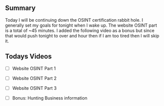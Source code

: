 ## Summary 

Today I will be continuing down the OSINT certification rabbit hole. I generally set my goals for tonight when I wake up. The website OSINT part is a total of ~45 minutes. I added the following video as a bonus but since that would push tonight to over and hour then if I am too tired then I will skip it.

## Todays Videos

- [ ] Website OSINT Part 1
- [ ] Website OSINT Part 2
- [ ] Website OSINT Part 3
- [ ] Bonus: Hunting Business information

